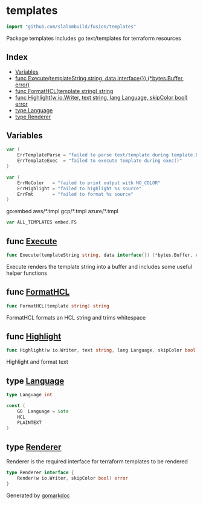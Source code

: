 <!-- Code generated by gomarkdoc. DO NOT EDIT -->

# templates

```go
import "github.com/slalombuild/fusion/templates"
```

Package templates includes go text/templates for terraform resources

## Index

- [Variables](<#variables>)
- [func Execute(templateString string, data interface{}) (*bytes.Buffer, error)](<#func-execute>)
- [func FormatHCL(template string) string](<#func-formathcl>)
- [func Highlight(w io.Writer, text string, lang Language, skipColor bool) error](<#func-highlight>)
- [type Language](<#type-language>)
- [type Renderer](<#type-renderer>)


## Variables

```go
var (
    ErrTemplateParse = "failed to parse text/template during template.Execute"
    ErrTemplateExec  = "failed to execute template during exec()"
)
```

```go
var (
    ErrNoColor   = "failed to print output with NO_COLOR"
    ErrHighlight = "failed to highlight %s source"
    ErrFmt       = "failed to format %s source"
)
```

go:embed aws/\*\.tmpl gcp/\*\.tmpl azure/\*\.tmpl

```go
var ALL_TEMPLATES embed.FS
```

## func [Execute](<https://github.com/slalombuild/fusion/blob/main/templates/execute.go#L19>)

```go
func Execute(templateString string, data interface{}) (*bytes.Buffer, error)
```

Execute renders the template string into a buffer and includes some useful helper functions

## func [FormatHCL](<https://github.com/slalombuild/fusion/blob/main/templates/templates.go#L24>)

```go
func FormatHCL(template string) string
```

FormatHCL formats an HCL string and trims whitespace

## func [Highlight](<https://github.com/slalombuild/fusion/blob/main/templates/highlight.go#L31>)

```go
func Highlight(w io.Writer, text string, lang Language, skipColor bool) error
```

Highlight and format text

## type [Language](<https://github.com/slalombuild/fusion/blob/main/templates/highlight.go#L18>)

```go
type Language int
```

```go
const (
    GO  Language = iota
    HCL
    PLAINTEXT
)
```

## type [Renderer](<https://github.com/slalombuild/fusion/blob/main/templates/templates.go#L18-L20>)

Renderer is the required interface for terraform templates to be rendered

```go
type Renderer interface {
    Render(w io.Writer, skipColor bool) error
}
```



Generated by [gomarkdoc](<https://github.com/princjef/gomarkdoc>)
